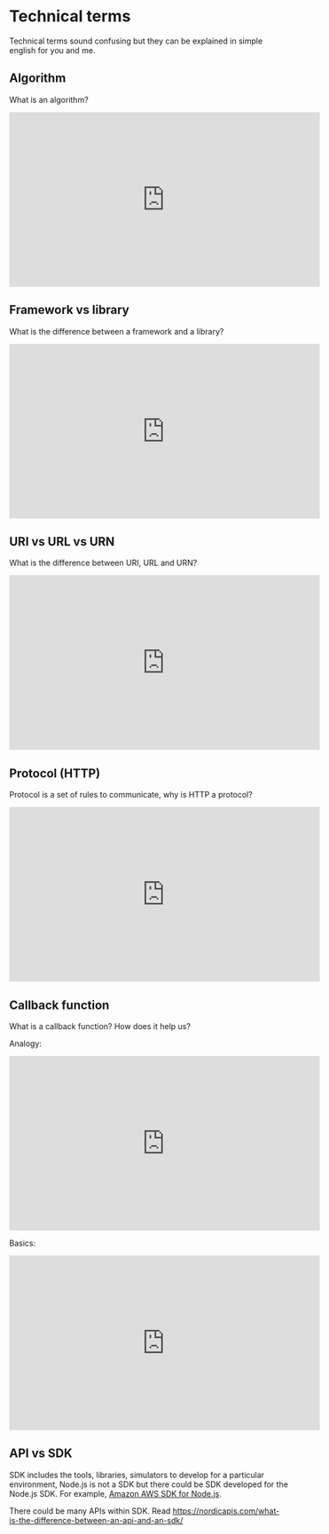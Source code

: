 # Technical terms

Technical terms sound confusing but they can be explained in simple english for you and me.

## Algorithm

What is an algorithm?

<iframe width="560" height="315" src="https://www.youtube-nocookie.com/embed/6hfOvs8pY1k" frameborder="0" allow="accelerometer; autoplay; encrypted-media; gyroscope; picture-in-picture" allowfullscreen></iframe>

## Framework vs library

What is the difference between a framework and a library?

<iframe width="560" height="315" src="https://www.youtube-nocookie.com/embed/D_MO9vIRBcA" frameborder="0" allow="accelerometer; autoplay; encrypted-media; gyroscope; picture-in-picture" allowfullscreen></iframe>

## URI vs URL vs URN

What is the difference between URI, URL and URN?

<iframe width="560" height="315" src="https://www.youtube-nocookie.com/embed/if0pzXWZOfY" frameborder="0" allow="accelerometer; autoplay; encrypted-media; gyroscope; picture-in-picture" allowfullscreen></iframe>

## Protocol (HTTP)

Protocol is a set of rules to communicate, why is HTTP a protocol?

<iframe width="560" height="315" src="https://www.youtube-nocookie.com/embed/BfZ0zZGT0_k" frameborder="0" allow="accelerometer; autoplay; encrypted-media; gyroscope; picture-in-picture" allowfullscreen></iframe>

## Callback function

What is a callback function? How does it help us?

Analogy:

<iframe width="560" height="315" src="https://www.youtube-nocookie.com/embed/-mir74x3f5Y" frameborder="0" allow="accelerometer; autoplay; encrypted-media; gyroscope; picture-in-picture" allowfullscreen></iframe>

Basics:

<iframe width="560" height="315" src="https://www.youtube-nocookie.com/embed/haz4SBcEYAw" frameborder="0" allow="accelerometer; autoplay; encrypted-media; gyroscope; picture-in-picture" allowfullscreen></iframe>

## API vs SDK

SDK includes the tools, libraries, simulators to develop for a particular environment, Node.js is not a SDK but there could be SDK developed for the Node.js SDK. For example, [Amazon AWS SDK for Node.js](https://docs.aws.amazon.com/sdk-for-javascript/v2/developer-guide/welcome.html).

There could be many APIs within SDK.
Read https://nordicapis.com/what-is-the-difference-between-an-api-and-an-sdk/
